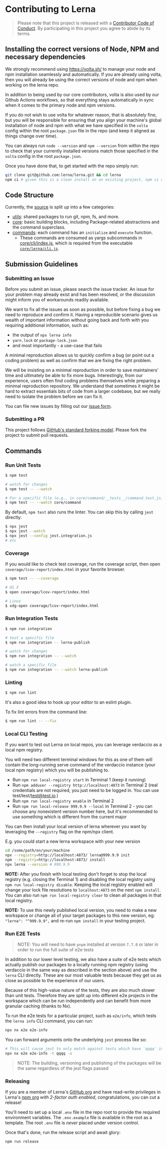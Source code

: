 # Contributing to Lerna

> Please note that this project is released with a [Contributor Code of Conduct](./CODE_OF_CONDUCT.md).
> By participating in this project you agree to abide by its terms.

## Installing the correct versions of Node, NPM and necessary dependencies

We strongly recommend using https://volta.sh/ to manage your node and npm installation seamlessly and automatically. If you are already using volta, then you will already be using the correct versions of node and npm when working on the lerna repo.

In addition to being used by our core contributors, volta is also used by our Github Actions workflows, so that everything stays automatically in sync when it comes to the primary node and npm versions.

If you do not wish to use volta for whatever reason, that is absolutely fine, but you will be responsible for ensuring that you align your machine's global installation of node and npm with what we have specified in the `volta` config within the root `package.json` file in the repo (and keep it aligned as things change over time).

You can always run `node --version` and `npm --version` from within the repo to check that your currently installed versions match those specified in the `volta` config in the root `package.json`.

Once you have done that, to get started with the repo simply run:

```sh
git clone git@github.com:lerna/lerna.git && cd lerna
npm ci # given this is a clean install on an existing project, npm ci can be used
```

## Code Structure

Currently, the [source](https://github.com/lerna/lerna/tree/main) is split up into a few categories:

- [utils](https://github.com/lerna/lerna/tree/main/utils): shared packages to run git, npm, fs, and more.
- [core](https://github.com/lerna/lerna/tree/main/core): basic building blocks, including Package-related abstractions and the command superclass.
- [commands](https://github.com/lerna/lerna/tree/main/commands): each command has an `initialize` and `execute` function.
  - These commands are consumed as yargs subcommands in [core/cli/index.js](https://github.com/lerna/lerna/blob/main/core/cli/index.js), which is required from the executable [`core/lerna/cli.js`](https://github.com/lerna/lerna/blob/main/core/lerna/cli.js).

## Submission Guidelines

### <a name="submit-issue"></a> Submitting an Issue

Before you submit an issue, please search the issue tracker. An issue for your problem may already exist and has been resolved, or the discussion might inform you of workarounds readily available.

We want to fix all the issues as soon as possible, but before fixing a bug we need to reproduce and confirm it. Having a reproducible scenario gives us wealth of important information without going back and forth with you requiring additional information, such as:

- the output of `npx lerna info`
- `yarn.lock` or `package-lock.json`
- and most importantly - a use-case that fails

A minimal reproduction allows us to quickly confirm a bug (or point out a coding problem) as well as confirm that we are fixing the right problem.

We will be insisting on a minimal reproduction in order to save maintainers' time and ultimately be able to fix more bugs. Interestingly, from our experience, users often find coding problems themselves while preparing a minimal reproduction repository. We understand that sometimes it might be hard to extract essentials bits of code from a larger codebase, but we really need to isolate the problem before we can fix it.

You can file new issues by filling out our [issue form](https://github.com/lerna/lerna/issues/new/choose).

### <a name="submit-pr"></a> Submitting a PR

This project follows [GitHub's standard forking model](https://guides.github.com/activities/forking/). Please fork the project to submit pull requests.

## Commands

### Run Unit Tests

```sh
$ npm test

# watch for changes
$ npm test -- --watch

# For a specific file (e.g., in core/command/__tests__/command.test.js)
$ npm test -- --watch core/command
```

By default, `npm test` also runs the linter.
You can skip this by calling `jest` directly:

```sh
$ npx jest
$ npx jest --watch
$ npx jest --config jest.integration.js
# etc
```

### Coverage

If you would like to check test coverage, run the coverage script, then open
`coverage/lcov-report/index.html` in your favorite browser.

```sh
$ npm test -- --coverage

# OS X
$ open coverage/lcov-report/index.html

# Linux
$ xdg-open coverage/lcov-report/index.html
```

### Run Integration Tests

```sh
$ npm run integration

# test a specific file
$ npm run integration -- lerna-publish

# watch for changes
$ npm run integration -- --watch

# watch a specific file
$ npm run integration -- --watch lerna-publish
```

### Linting

```sh
$ npm run lint
```

It's also a good idea to hook up your editor to an eslint plugin.

To fix lint errors from the command line:

```sh
$ npm run lint -- --fix
```

### Local CLI Testing

If you want to test out Lerna on local repos, you can leverage verdaccio as a local npm registry.

You will need two different terminal windows for this as one of them will contain the long-running serve command of the verdaccio instance (your local npm registry) which you will be publishing to.

- Run `npm run local-registry start` in Terminal 1 (keep it running)
- Run `npm adduser --registry http://localhost:4873` in Terminal 2 (real credentials are not required, you just need to
  be logged in. You can use test/test/test@test.io.)
- Run `npm run local-registry enable` in Terminal 2
- Run `npm run local-release 999.9.9 --local` in Terminal 2 - you can choose any nonexistent version number here, but it's recommended to use something which is different from the current major

You can then install your local version of lerna wherever you want by leveraging the `--registry` flag on the npm/npx client.

E.g. you could start a new lerna workspace with your new version

```sh
cd /some/path/on/your/machine
npx --registry=http://localhost:4873/ lerna@999.9.9 init
npm --registry=http://localhost:4873/ install
npx lerna --version # 999.9.9
```

**NOTE:** After you finish with local testing don't forget to stop the local registry (e.g. closing the Terminal 1) and disabling the local registry using `npm run local-registry disable`. Keeping the local registry enabled will change your lock file resolutions to `localhost:4873` on the next `npm install`. You can also run `npm run local-registry clear` to clean all packages in that local registry.

**NOTE:** To use this newly published local version, you need to make a new workspace or change all of your target packages to this new version, eg: `"lerna": "^999.9.9",` and re-run `npm install` in your testing project.

### Run E2E Tests

> NOTE: You will need to have `pnpm` installed at version `7.7.0` or later in order to run the full suite of e2e tests

In addition to our lower level testing, we also have a suite of e2e tests which actually publish our packages to a locally running npm registry (using verdaccio in the same way as described in the section above) and use the `lerna` CLI directly. These are our most valuable tests because they get us as close as possible to the experience of our users.

Because of this high-value nature of the tests, they are also much slower than unit tests. Therefore they are split up into different e2e projects in the workspace which can be run independently and can benefit from more granular caching (thanks to Nx).

To run the e2e tests for a particular project, such as `e2e/info`, which tests the `lerna info` CLI command, you can run:

```sh
npx nx e2e e2e-info
```

You can forward arguments onto the underlying `jest` process like so:

```sh
# This will cause jest to only match against tests which have `qqqq` in their `describe()` or `it()` description (thanks to -t), and update the snapshots (thanks to -u)
npx nx e2e e2e-info -t qqqq -u
```

> NOTE: The building, versioning and publishing of the packages will be the same regardless of the jest flags passed

### Releasing

If you are a member of Lerna's [GitHub org](https://github.com/orgs/lerna/people) and have read-write privileges in Lerna's [npm org](https://www.npmjs.com/org/lerna) _with 2-factor auth enabled_, congratulations, you can cut a release!

You'll need to set up a local `.env` file in the repo root to provide the required environment variables.
The `.env.example` file is available in the root as a template.
The root `.env` file is _never_ placed under version control.

Once that's done, run the release script and await glory:

```sh
npm run release
```
